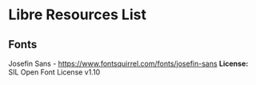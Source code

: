 # Libre Resources List


## Fonts
Josefin Sans - https://www.fontsquirrel.com/fonts/josefin-sans **License:** SIL Open Font License v1.10
